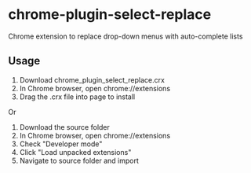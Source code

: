 # chrome-plugin-select-replace
Chrome extension to replace drop-down menus with auto-complete lists

## Usage
1. Download chrome_plugin_select_replace.crx
2. In Chrome browser, open chrome://extensions
3. Drag the .crx file into page to install

Or

1. Download the source folder
2. In Chrome browser, open chrome://extensions
3. Check "Developer mode"
4. Click "Load unpacked extensions"
5. Navigate to source folder and import
